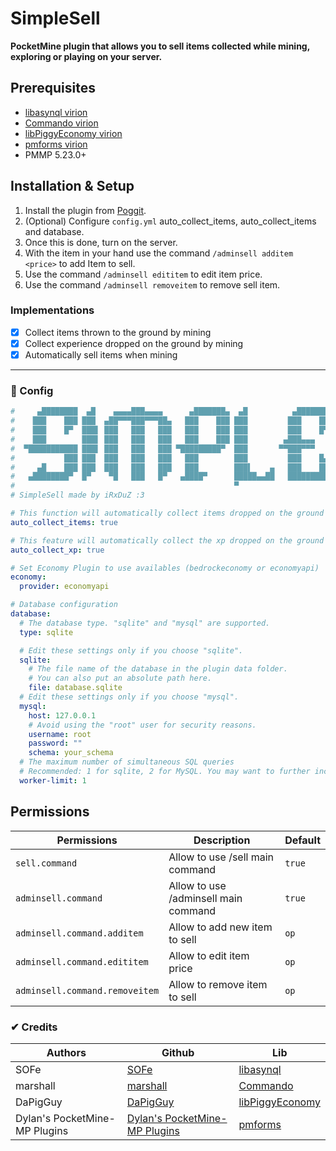 # SimpleSell

**PocketMine plugin that allows you to sell items collected while mining, exploring or playing on your server.**

## Prerequisites

- <a href="https://github.com/poggit/libasynql">libasynql virion</a>
- <a href="https://github.com/CortexPE/Commando">Commando virion</a>
- <a href="https://github.com/DaPigGuy/libPiggyEconomy">libPiggyEconomy virion</a>
- <a href="https://github.com/dktapps-pm-pl/pmforms">pmforms virion</a>
- PMMP 5.23.0+

## Installation & Setup

1. Install the plugin from [Poggit](https://poggit.pmmp.io/ci/RxDuZ/SimpleSell/~).
2. (Optional) Configure `config.yml` auto_collect_items, auto_collect_items and database.
3. Once this is done, turn on the server.
4. With the item in your hand use the command `/adminsell additem <price>` to add Item to sell.
5. Use the command `/adminsell edititem` to edit item price.
6. Use the command `/adminsell removeitem` to remove sell item.

### Implementations

- [x] Collect items thrown to the ground by mining
- [x] Collect experience dropped on the ground by mining
- [x] Automatically sell items when mining

---

### 💾 Config

```yml
#     ▄████████  ▄█    ▄▄▄▄███▄▄▄▄      ▄███████▄  ▄█          ▄████████    ▄████████    ▄████████  ▄█        ▄█
#    ███    ███ ███  ▄██▀▀▀███▀▀▀██▄   ███    ███ ███         ███    ███   ███    ███   ███    ███ ███       ███
#    ███    █▀  ███▌ ███   ███   ███   ███    ███ ███         ███    █▀    ███    █▀    ███    █▀  ███       ███
#    ███        ███▌ ███   ███   ███   ███    ███ ███        ▄███▄▄▄       ███         ▄███▄▄▄     ███       ███
#  ▀███████████ ███▌ ███   ███   ███ ▀█████████▀  ███       ▀▀███▀▀▀     ▀███████████ ▀▀███▀▀▀     ███       ███
#           ███ ███  ███   ███   ███   ███        ███         ███    █▄           ███   ███    █▄  ███       ███
#     ▄█    ███ ███  ███   ███   ███   ███        ███▌    ▄   ███    ███    ▄█    ███   ███    ███ ███▌    ▄ ███▌    ▄
#   ▄████████▀  █▀    ▀█   ███   █▀   ▄████▀      █████▄▄██   ██████████  ▄████████▀    ██████████ █████▄▄██ █████▄▄██
#                                                 ▀                                                ▀         ▀
# SimpleSell made by iRxDuZ :3

# This function will automatically collect items dropped on the ground after breaking a block for the player.
auto_collect_items: true

# This feature will automatically collect the xp dropped on the ground after breaking a block to the player.
auto_collect_xp: true

# Set Economy Plugin to use availables (bedrockeconomy or economyapi)
economy:
  provider: economyapi

# Database configuration
database:
  # The database type. "sqlite" and "mysql" are supported.
  type: sqlite

  # Edit these settings only if you choose "sqlite".
  sqlite:
    # The file name of the database in the plugin data folder.
    # You can also put an absolute path here.
    file: database.sqlite
  # Edit these settings only if you choose "mysql".
  mysql:
    host: 127.0.0.1
    # Avoid using the "root" user for security reasons.
    username: root
    password: ""
    schema: your_schema
  # The maximum number of simultaneous SQL queries
  # Recommended: 1 for sqlite, 2 for MySQL. You may want to further increase this value if your MySQL connection is very slow.
  worker-limit: 1
```

## Permissions

| Permissions                    | Description                          | Default |
| ------------------------------ | ------------------------------------ | ------- |
| `sell.command`                 | Allow to use /sell main command      | `true`  |
| `adminsell.command`            | Allow to use /adminsell main command | `true`  |
| `adminsell.command.additem`    | Allow to add new item to sell        | `op`    |
| `adminsell.command.edititem`   | Allow to edit item price             | `op`    |
| `adminsell.command.removeitem` | Allow to remove item to sell         | `op`    |

### ✔ Credits

| Authors                       | Github                                                            | Lib                                                            |
| ----------------------------- | ----------------------------------------------------------------- | -------------------------------------------------------------- |
| SOFe                          | [SOFe](https://github.com/SOF3)                                   | [libasynql](https://github.com/poggit/libasynql)               |
| marshall                      | [marshall](https://github.com/CortexPE)                           | [Commando](https://github.com/CortexPE/Commando)               |
| DaPigGuy                      | [DaPigGuy](https://github.com/DaPigGuy)                           | [libPiggyEconomy](https://github.com/DaPigGuy/libPiggyEconomy) |
| Dylan's PocketMine-MP Plugins | [Dylan's PocketMine-MP Plugins](https://github.com/dktapps-pm-pl) | [pmforms](https://github.com/dktapps-pm-pl/pmforms)            |
